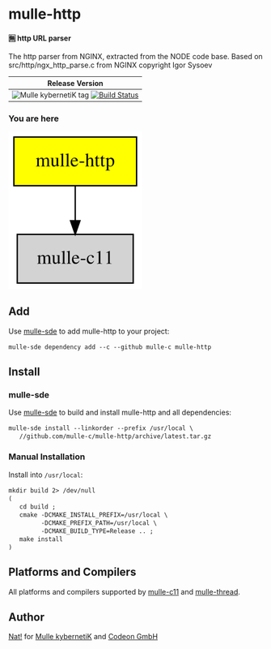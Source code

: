 # mulle-http

#### 🈚 http URL parser

The http parser from NGINX, extracted from the NODE code base.
Based on src/http/ngx_http_parse.c from NGINX copyright Igor Sysoev


| Release Version
|-----------------------------------
| ![Mulle kybernetiK tag](https://img.shields.io/github/tag/mulle-c/mulle-http.svg?branch=release) [![Build Status](https://github.com/mulle-c/mulle-http/workflows/CI/badge.svg?branch=release)](//github.com/mulle-c/mulle-http/actions)


### You are here

![Overview](overview.dot.svg)


## Add

Use [mulle-sde](//github.com/mulle-sde) to add mulle-http to your project:

```
mulle-sde dependency add --c --github mulle-c mulle-http
```

## Install

### mulle-sde

Use [mulle-sde](//github.com/mulle-sde) to build and install mulle-http and all dependencies:

```
mulle-sde install --linkorder --prefix /usr/local \
   //github.com/mulle-c/mulle-http/archive/latest.tar.gz
```

### Manual Installation

Install into `/usr/local`:

```
mkdir build 2> /dev/null
(
   cd build ;
   cmake -DCMAKE_INSTALL_PREFIX=/usr/local \
         -DCMAKE_PREFIX_PATH=/usr/local \
         -DCMAKE_BUILD_TYPE=Release .. ;
   make install
)
```

## Platforms and Compilers

All platforms and compilers supported by
[mulle-c11](//github.com/mulle-c/mulle-c11) and
[mulle-thread](//github.com/mulle-c/mulle-thread).


## Author

[Nat!](//www.mulle-kybernetik.com/weblog) for
[Mulle kybernetiK](//www.mulle-kybernetik.com) and
[Codeon GmbH](//www.codeon.de)
